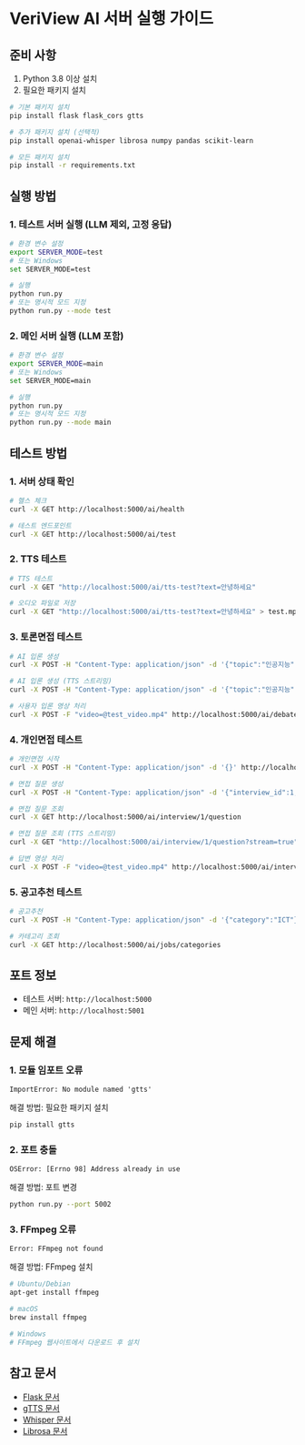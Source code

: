 # VeriView AI 서버 실행 가이드

## 준비 사항

1. Python 3.8 이상 설치
2. 필요한 패키지 설치

```bash
# 기본 패키지 설치
pip install flask flask_cors gtts

# 추가 패키지 설치 (선택적)
pip install openai-whisper librosa numpy pandas scikit-learn

# 모든 패키지 설치
pip install -r requirements.txt
```

## 실행 방법

### 1. 테스트 서버 실행 (LLM 제외, 고정 응답)

```bash
# 환경 변수 설정
export SERVER_MODE=test
# 또는 Windows
set SERVER_MODE=test

# 실행
python run.py
# 또는 명시적 모드 지정
python run.py --mode test
```

### 2. 메인 서버 실행 (LLM 포함)

```bash
# 환경 변수 설정
export SERVER_MODE=main
# 또는 Windows
set SERVER_MODE=main

# 실행
python run.py
# 또는 명시적 모드 지정
python run.py --mode main
```

## 테스트 방법

### 1. 서버 상태 확인

```bash
# 헬스 체크
curl -X GET http://localhost:5000/ai/health

# 테스트 엔드포인트
curl -X GET http://localhost:5000/ai/test
```

### 2. TTS 테스트

```bash
# TTS 테스트
curl -X GET "http://localhost:5000/ai/tts-test?text=안녕하세요"

# 오디오 파일로 저장
curl -X GET "http://localhost:5000/ai/tts-test?text=안녕하세요" > test.mp3
```

### 3. 토론면접 테스트

```bash
# AI 입론 생성
curl -X POST -H "Content-Type: application/json" -d '{"topic":"인공지능","position":"CON","debate_id":1}' http://localhost:5000/ai/debate/1/ai-opening

# AI 입론 생성 (TTS 스트리밍)
curl -X POST -H "Content-Type: application/json" -d '{"topic":"인공지능","position":"CON","debate_id":1}' "http://localhost:5000/ai/debate/1/ai-opening?stream=true" > ai_opening.mp3

# 사용자 입론 영상 처리
curl -X POST -F "video=@test_video.mp4" http://localhost:5000/ai/debate/1/opening-video
```

### 4. 개인면접 테스트

```bash
# 개인면접 시작
curl -X POST -H "Content-Type: application/json" -d '{}' http://localhost:5000/ai/interview/start

# 면접 질문 생성
curl -X POST -H "Content-Type: application/json" -d '{"interview_id":1,"job_category":"ICT"}' http://localhost:5000/ai/interview/generate-question

# 면접 질문 조회
curl -X GET http://localhost:5000/ai/interview/1/question

# 면접 질문 조회 (TTS 스트리밍)
curl -X GET "http://localhost:5000/ai/interview/1/question?stream=true" > question.mp3

# 답변 영상 처리
curl -X POST -F "video=@test_video.mp4" http://localhost:5000/ai/interview/1/INTRO/answer-video
```

### 5. 공고추천 테스트

```bash
# 공고추천
curl -X POST -H "Content-Type: application/json" -d '{"category":"ICT"}' http://localhost:5000/ai/recruitment/posting

# 카테고리 조회
curl -X GET http://localhost:5000/ai/jobs/categories
```

## 포트 정보

- 테스트 서버: `http://localhost:5000`
- 메인 서버: `http://localhost:5001`

## 문제 해결

### 1. 모듈 임포트 오류

```
ImportError: No module named 'gtts'
```

해결 방법: 필요한 패키지 설치

```bash
pip install gtts
```

### 2. 포트 충돌

```
OSError: [Errno 98] Address already in use
```

해결 방법: 포트 변경

```bash
python run.py --port 5002
```

### 3. FFmpeg 오류

```
Error: FFmpeg not found
```

해결 방법: FFmpeg 설치

```bash
# Ubuntu/Debian
apt-get install ffmpeg

# macOS
brew install ffmpeg

# Windows
# FFmpeg 웹사이트에서 다운로드 후 설치
```

## 참고 문서

- [Flask 문서](https://flask.palletsprojects.com/)
- [gTTS 문서](https://gtts.readthedocs.io/)
- [Whisper 문서](https://github.com/openai/whisper)
- [Librosa 문서](https://librosa.org/)

